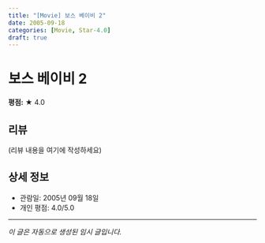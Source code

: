 ```yaml
---
title: "[Movie] 보스 베이비 2"
date: 2005-09-18
categories: [Movie, Star-4.0]
draft: true
---
```


# 보스 베이비 2

**평점:** ★ 4.0

## 리뷰

(리뷰 내용을 여기에 작성하세요)

## 상세 정보

- 관람일: 2005년 09월 18일
- 개인 평점: 4.0/5.0

---

*이 글은 자동으로 생성된 임시 글입니다.*
